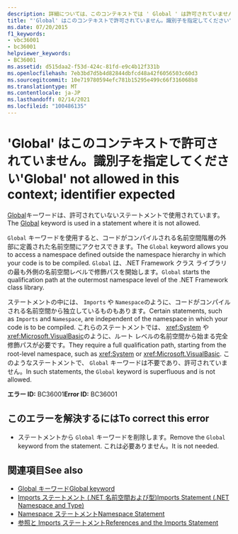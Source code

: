 ```yaml
---
description: 詳細については、このコンテキストでは ' Global ' は許可されていません。識別子が必要です。
title: "'Global' はこのコンテキストで許可されていません。識別子を指定してください"
ms.date: 07/20/2015
f1_keywords:
- vbc36001
- bc36001
helpviewer_keywords:
- BC36001
ms.assetid: d515daa2-f53d-424c-81fd-e9c4b12f331b
ms.openlocfilehash: 7eb3bd7d5b4d82844dbfcd48a42f6056503c60d3
ms.sourcegitcommit: 10e719780594efc781b15295e499c66f316068b8
ms.translationtype: MT
ms.contentlocale: ja-JP
ms.lasthandoff: 02/14/2021
ms.locfileid: "100486135"
---
```

# <a name="global-not-allowed-in-this-context-identifier-expected"></a><span data-ttu-id="cde80-103">'Global' はこのコンテキストで許可されていません。識別子を指定してください</span><span class="sxs-lookup"><span data-stu-id="cde80-103">'Global' not allowed in this context; identifier expected</span></span>

<span data-ttu-id="cde80-104">[Global](../programming-guide/program-structure/namespaces.md#global-keyword-in-fully-qualified-names)キーワードは、許可されていないステートメントで使用されています。</span><span class="sxs-lookup"><span data-stu-id="cde80-104">The [Global](../programming-guide/program-structure/namespaces.md#global-keyword-in-fully-qualified-names) keyword is used in a statement where it is not allowed.</span></span>  
  
 <span data-ttu-id="cde80-105">`Global` キーワードを使用すると、コードがコンパイルされる名前空間階層の外部に定義された名前空間にアクセスできます。</span><span class="sxs-lookup"><span data-stu-id="cde80-105">The `Global` keyword allows you to access a namespace defined outside the namespace hierarchy in which your code is to be compiled.</span></span> <span data-ttu-id="cde80-106">`Global` は、.NET Framework クラス ライブラリの最も外側の名前空間レベルで修飾パスを開始します。</span><span class="sxs-lookup"><span data-stu-id="cde80-106">`Global` starts the qualification path at the outermost namespace level of the .NET Framework class library.</span></span>  
  
 <span data-ttu-id="cde80-107">ステートメントの中には、 `Imports` や `Namespace`のように、コードがコンパイルされる名前空間から独立しているものもあります。</span><span class="sxs-lookup"><span data-stu-id="cde80-107">Certain statements, such as `Imports` and `Namespace`, are independent of the namespace in which your code is to be compiled.</span></span> <span data-ttu-id="cde80-108">これらのステートメントでは、 <xref:System> や <xref:Microsoft.VisualBasic>のように、ルート レベルの名前空間から始まる完全修飾パスが必要です。</span><span class="sxs-lookup"><span data-stu-id="cde80-108">They require a full qualification path, starting from the root-level namespace, such as <xref:System> or <xref:Microsoft.VisualBasic>.</span></span> <span data-ttu-id="cde80-109">このようなステートメントで、 `Global` キーワードは不要であり、許可されていません。</span><span class="sxs-lookup"><span data-stu-id="cde80-109">In such statements, the `Global` keyword is superfluous and is not allowed.</span></span>  
  
 <span data-ttu-id="cde80-110">**エラー ID:** BC36001</span><span class="sxs-lookup"><span data-stu-id="cde80-110">**Error ID:** BC36001</span></span>  
  
## <a name="to-correct-this-error"></a><span data-ttu-id="cde80-111">このエラーを解決するには</span><span class="sxs-lookup"><span data-stu-id="cde80-111">To correct this error</span></span>  
  
- <span data-ttu-id="cde80-112">ステートメントから `Global` キーワードを削除します。</span><span class="sxs-lookup"><span data-stu-id="cde80-112">Remove the `Global` keyword from the statement.</span></span> <span data-ttu-id="cde80-113">これは必要ありません。</span><span class="sxs-lookup"><span data-stu-id="cde80-113">It is not needed.</span></span>  
  
## <a name="see-also"></a><span data-ttu-id="cde80-114">関連項目</span><span class="sxs-lookup"><span data-stu-id="cde80-114">See also</span></span>

- [<span data-ttu-id="cde80-115">Global キーワード</span><span class="sxs-lookup"><span data-stu-id="cde80-115">Global keyword</span></span>](../programming-guide/program-structure/namespaces.md#global-keyword-in-fully-qualified-names)
- [<span data-ttu-id="cde80-116">Imports ステートメント (.NET 名前空間および型)</span><span class="sxs-lookup"><span data-stu-id="cde80-116">Imports Statement (.NET Namespace and Type)</span></span>](../language-reference/statements/imports-statement-net-namespace-and-type.md)
- [<span data-ttu-id="cde80-117">Namespace ステートメント</span><span class="sxs-lookup"><span data-stu-id="cde80-117">Namespace Statement</span></span>](../language-reference/statements/namespace-statement.md)
- [<span data-ttu-id="cde80-118">参照と Imports ステートメント</span><span class="sxs-lookup"><span data-stu-id="cde80-118">References and the Imports Statement</span></span>](../programming-guide/program-structure/references-and-the-imports-statement.md)
